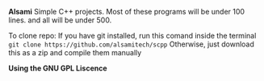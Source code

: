 **Alsami**
Simple C++ projects.
Most of these programs will be under 100 lines. and all will be under 500.

To clone repo:
  If you have git installed, run this comand inside the terminal
  `git clone https://github.com/alsamitech/scpp`
  Otherwise, just download this as a zip and compile them manually
 
 **Using the GNU GPL Liscence**
